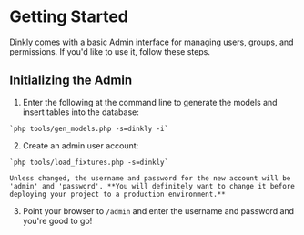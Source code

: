 Getting Started
===============

Dinkly comes with a basic Admin interface for managing users, groups, and permissions. If you'd like to use it, follow these steps.

Initializing the Admin
----------------------

  1. Enter the following at the command line to generate the models and insert tables into the database:

    `php tools/gen_models.php -s=dinkly -i`

  2. Create an admin user account:

    `php tools/load_fixtures.php -s=dinkly`

    Unless changed, the username and password for the new account will be 'admin' and 'password'. **You will definitely want to change it before deploying your project to a production environment.**

  3. Point your browser to `/admin` and enter the username and password and you're good to go!